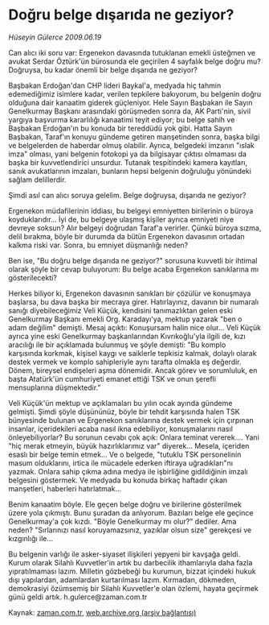 # Doğru belge dışarıda ne geziyor?

*Hüseyin Gülerce 2009.06.19*

<tr><td class="metin" colspan="2" style="padding-top: 20px; padding-left: 5px; padding-right: 10px;">Can alıcı iki soru var: Ergenekon davasında tutuklanan emekli üsteğmen ve avukat Serdar Öztürk'ün bürosunda ele geçirilen 4 sayfalık belge doğru mu? Doğruysa, bu kadar önemli bir belge dışarıda ne geziyor?</td></tr><tr><td class="metin" colspan="2" style="padding-top: 20px; padding-left: 5px; padding-right: 10px;"><p> Başbakan Erdoğan'dan CHP lideri Baykal'a, medyada hiç tahmin edemediğimiz isimlere kadar, verilen tepkilere bakıyorum, bu belgenin doğru olduğuna dair kanaatim giderek güçleniyor. Hele Sayın Başbakan ile Sayın Genelkurmay Başkanı arasındaki görüşmeden sonra da, AK Parti'nin, sivil yargıya başvurma kararlılığı kanaatimi teyit ediyor; bu belge sahih ve Başbakan Erdoğan'ın bu konuda bir tereddüdü yok gibi. Hatta Sayın Başbakan, Taraf'ın konuyu gündeme getiren manşetinden sonra, başka bilgi ve belgelerden de haberdar olmuş olabilir. Ayrıca, belgedeki imzanın "ıslak imza" olması, yani belgenin fotokopi ya da bilgisayar çıktısı olmaması da başka bir kuvvetlendirici unsurdur. Tutanak tespitindeki kamera kayıtları, sanık avukatlarının imzaları, bunların hepsi belgenin doğruluğu yönündeki sağlam delillerdir. 
<p> Şimdi asıl can alıcı soruya gelelim. Belge doğruysa, dışarıda ne geziyor?
<p> Ergenekon müdafilerinin iddiası, bu belgeyi emniyetten birilerinin o büroya koyduklarıdır... İyi de, bu belgeye ulaşmış kişiler ayrıca emniyeti niye devreye soksun? Alır belgeyi doğrudan Taraf'a verirler. Çünkü büroya sızma, delil bırakma, böyle bir durumda da bütün Ergenekon davasının ortadan kalkma riski var. Sonra, bu emniyet düşmanlığı neden?
<p> Ben ise, "Bu doğru belge dışarıda ne geziyor?" sorusuna kuvvetli bir ihtimal olarak şöyle bir cevap buluyorum: Bu belge acaba Ergenekon sanıklarına mı gösterilecekti?
<p> Herkes biliyor ki, Ergenekon davasının sanıkları bir çözülür ve konuşmaya başlarsa, bu dava başka bir mecraya girer. Hatırlayınız, davanın bir numaralı sanığı diyebileceğimiz Veli Küçük, kendisini tanımazlıktan gelen eski Genelkurmay Başkanı emekli Org. Karadayı'ya, mektup yazarak "ben o adam değilim" demişti. Mesaj açıktı: Konuşursam halin nice olur... Veli Küçük ayrıca yine eski Genelkurmay başkanlarından Kıvrıkoğlu'yla ilgili de, kızı aracılığı ile bir açıklamada bulunmuş ve şöyle demişti: "Bu komplo karşısında korkmak, kişisel kaygı ve saiklerle tepkisiz kalmak, dolaylı olarak destek vermek ve komplo sahipleriyle aynı tarafta olmakla eş değerdir. Dönem, bireysel endişeleri aşma dönemidir. Ancak görev ve sorumluluk, en başta Atatürk'ün cumhuriyeti emanet ettiği TSK ve onun şerefli mensuplarına düşmektedir."
<p> Veli Küçük'ün mektup ve açıklamaları bu yılın ocak ayında gündeme gelmişti. Şimdi şöyle düşününüz, böyle bir tehdit karşısında halen TSK bünyesinde bulunan ve Ergenekon sanıklarına destek vermek için çırpınan insanlar, içeridekileri acaba nasıl ikna edebiliyor, konuşmalarını nasıl önleyebiliyorlar? Bu sorunun cevabı çok açık: Onlara teminat vererek.... Yani "hiç merak etmeyin, büyük hazırlıklarımız var" diyerek... Mesela, içeriden esaslı bir belge temin etmek... Ve o belgede, "tutuklu TSK personelinin masum olduklarını, irtica ile mücadele ederken iftiraya uğradıkları"nı yazmak. Onlara sahip çıkma adına medya ile işbirliğine gidildiğinin imzalı belgesini göstermek. Ve medyada bu konuda birkaç haftadır çıkan manşetleri, haberleri hatırlatmak...
<p> Benim kanaatim böyle. Ele geçen belge doğru ve birilerine gösterilmek üzere yola çıkmıştı. Bunu şuradan da anlıyorum. Bazıları belge ele geçince Genelkurmay'a çok kızdı. "Böyle Genelkurmay mı olur?" dediler. Ama neden? "Sırlarınızı nasıl koruyamazsınız, yazıklar olsun size" gerekçesi ve kızgınlığı ile...
<p> Bu belgenin varlığı ile asker-siyaset ilişkileri yepyeni bir kavşağa geldi. Kurum olarak Silahlı Kuvvetler'in artık bu darbecilik ithamlarıyla daha fazla yıpratılmaması lazım. Milletin gözbebeği bu kurumun, bizzat içindeki hukuk dışı yapılardan, adamlardan kurtarılması lazım. Kırmadan, dökmeden, demokrasiyi özümsemiş bir Silahlı Kuvvetler'e olan özlemi, hayata geçirmek günü geldi artık. h.gulerce@zaman.com.tr<br/></p></p></p></p></p></p></p></p></td></tr>

Kaynak: [zaman.com.tr](http://zaman.com.tr/yazar.do?yazino=860613), [web.archive.org (arşiv bağlantısı)](http://web.archive.org/web/20090629204103/http://www.zaman.com.tr:80/yazar.do?yazino=860613)
